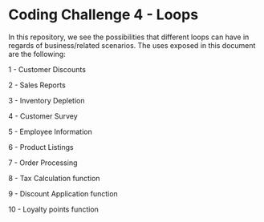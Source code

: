 # Coding Challenge 4 - Loops


In this repository, we see the possibilities that different loops can have in regards of business/related scenarios.
The uses exposed in this document are the following:

1 - Customer Discounts

2 - Sales Reports

3 - Inventory Depletion

4 - Customer Survey

5 - Employee Information

6 - Product Listings

7 - Order Processing

8 - Tax Calculation function

9 - Discount Application function

10 - Loyalty points function
